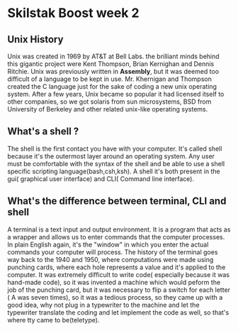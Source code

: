 # Skilstak Boost week 2

## Unix History

Unix was created in 1969 by AT&T at Bell Labs. the brilliant minds behind this gigantic project were Kent Thompson, Brian Kernighan and Dennis Ritchie. Unix was previously
written in **Assembly**, but it was deemed too difficult of a language to be kept in use. Mr. Khernigan and Thompson created the C language just for the sake of coding a new
unix operating system. After a few years, Unix became so popular it had licensed itself to other companies, so we got solaris from sun microsystems, BSD from University of
Berkeley and other related unix-like operating systems.

## What's a shell ?

The shell is the first contact you have with your computer. It's called  shell because it's the outermost layer around an operating system. Any user must be comfortable
with the syntax of the shell and be able to use a shell specific scripting language(bash,csh,ksh). A shell it's both present in the gui( graphical user interface) and
CLI( Command line interface).

## What's the difference between terminal, CLI and shell

A terminal is a text input and output environment. It is a program that acts as a wrapper and allows us to enter commands that the computer processes.
In plain English again, it's the "window" in which you enter the actual commands your computer will process. The history of the terminal goes way back to the 1940 and 1950, where
computations were made using punching cards, where each hole represents a value and it's applied to the computer. It was extremely difficult to write code( especially because
 it was hand-made code), so it was invented a machine which would peform the job of the punching card, but it was necessary to flip a switch for each letter ( A was seven times), so it was 
 a tedious process, so they came up with a good idea, why not plug in a typewriter to the machine and let the typewriter translate the coding and let implement the code as well, so that's where
 tty came to be(teletype).
